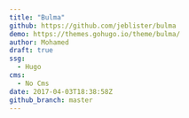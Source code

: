 ```yaml
---
title: "Bulma"
github: https://github.com/jeblister/bulma
demo: https://themes.gohugo.io/theme/bulma/
author: Mohamed
draft: true
ssg:
  - Hugo
cms:
  - No Cms
date: 2017-04-03T18:38:58Z
github_branch: master
---
```

